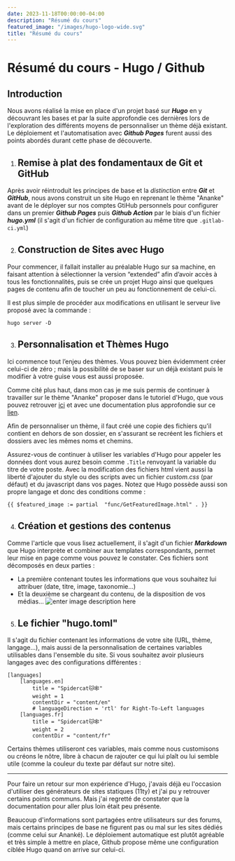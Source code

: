 ```yaml
---
date: 2023-11-18T00:00:00-04:00
description: "Résumé du cours"
featured_image: "/images/hugo-logo-wide.svg"
title: "Résumé du cours"
---
```



# Résumé du cours - Hugo / Github

## Introduction
Nous avons réalisé la mise en place d'un projet basé sur ***Hugo*** en y découvrant les bases et par la suite approfondie ces dernières lors de l'exploration des différents moyens de personnaliser un thème déjà existant. Le déploiement et l'automatisation avec ***Github Pages*** furent aussi des points abordés durant cette phase de découverte.

 1. ## Remise à plat des fondamentaux de Git et GitHub
Après avoir réintroduit les principes de base et la *distinction* entre ***Git*** et ***GitHub***, nous avons construit un site Hugo en reprenant le thème "Ananke" avant de le déployer sur nos comptes GtiHub personnels pour configurer dans un premier ***Github Pages*** puis ***Github Action*** par le biais d'un fichier ***hugo.yml*** (il s'agit d'un fichier de configuration au même titre que `.gitlab-ci.yml`)

2. ## Construction de Sites avec Hugo
Pour commencer, il fallait installer au préalable Hugo sur sa machine, en faisant attention à sélectionner la version “extended” afin d’avoir accès à tous les fonctionnalités, puis se crée un projet Hugo ainsi que quelques pages de contenu afin de toucher un peu au fonctionnement de celui-ci.

Il est plus simple de procéder aux modifications en utilisant le serveur live proposé avec la commande :
```
hugo server -D
```

3. ## Personnalisation et Thèmes Hugo
Ici commence tout l’enjeu des thèmes. Vous pouvez bien évidemment créer celui-ci de zéro ; mais la possibilité de se baser sur un déjà existant puis le modifier à votre guise vous est aussi proposée.

Comme cité plus haut, dans mon cas je me suis permis de continuer à travailler sur le thème "Ananke" proposer dans le tutoriel d'Hugo, que vous pouvez retrouver [ici](https://gohugo.io/getting-started/quick-start/) et avec une documentation plus approfondie sur ce [lien](https://themes.gohugo.io/themes/gohugo-theme-ananke/).

Afin de personnaliser un thème, il faut créé une copie des fichiers qu'il contient en dehors de son dossier, en s'assurant se recréent les fichiers et dossiers avec les mêmes noms et chemins.

Assurez-vous de continuer à utiliser les variables d'Hugo pour appeler les données dont vous aurez besoin comme `.Title` renvoyant la variable du titre de votre poste.
Avec la modification des fichiers html vient aussi la liberté d'ajouter du style ou des scripts avec un fichier *custom.css* (par défaut) et du javascript dans vos pages. Notez que Hugo possède aussi son propre langage et donc des conditions comme :

    {{ $featured_image := partial  "func/GetFeaturedImage.html" . }}

4. ## Création et gestions des contenus
Comme l'article que vous lisez actuellement, il s'agit d'un fichier ***Markdown*** que Hugo interprète et combiner aux templates correspondants, permet leur mise en page comme vous pouvez le constater.
Ces fichiers sont décomposés en deux parties :
- La première contenant toutes les informations que vous souhaitez lui attribuer (date, titre, image, taxonomie...)
- Et la deuxième se chargeant du contenu, de la disposition de vos médias...
![enter image description here](https://kinsta.com/wp-content/uploads/2021/09/pasted-image-0-3.jpg)

5. ## Le fichier "hugo.toml"
Il s'agit du fichier contenant les informations de votre site (URL, thème, langage...), mais aussi de la personnalisation de certaines variables utilisables dans l'ensemble du site.
Si vous souhaitez avoir plusieurs langages avec des configurations différentes :

```
[languages] 
	[languages.en] 
		title = "Spidercat🐱🕸️" 
		weight = 1 
		contentDir = "content/en" 
		# languageDirection = 'rtl' for Right-To-Left languages 
	[languages.fr] 
		title = "Spidercat🐱🕸️" 
		weight = 2 
		contentDir = "content/fr" 
```

Certains thèmes utiliseront ces variables, mais comme nous customisons ou créons le nôtre, libre à chacun de rajouter ce qui lui plaît ou lui semble utile (comme la couleur du texte par défaut sur notre site).

---

Pour faire un retour sur mon expérience d'Hugo, j'avais déjà eu l'occasion d'utiliser des générateurs de sites statiques (11ty) et j'ai pu y retrouver certains points communs. Mais j'ai regretté de constater que la documentation pour aller plus loin était peu présente. 

Beaucoup d'informations sont partagées entre utilisateurs sur des forums, mais certains principes de base ne figurent pas ou mal sur les sites dédiés (comme celui sur Ananké).
Le déploiement automatique est plutôt agréable et très simple à mettre en place, Github propose même une configuration ciblée Hugo quand on arrive sur celui-ci.
